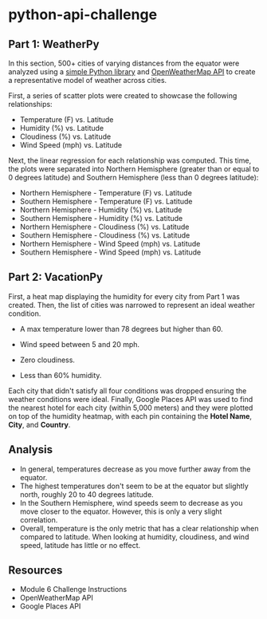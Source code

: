 # python-api-challenge

## Part 1: WeatherPy

In this section, 500+ cities of varying distances from the equator were analyzed using a [simple Python library](https://pypi.python.org/pypi/citipy) and [OpenWeatherMap API](https://openweathermap.org/api) to create a representative model of weather across cities.

First, a series of scatter plots were created to showcase the following relationships:

* Temperature (F) vs. Latitude
* Humidity (%) vs. Latitude
* Cloudiness (%) vs. Latitude
* Wind Speed (mph) vs. Latitude

Next, the linear regression for each relationship was computed. This time, the plots were separated into Northern Hemisphere (greater than or equal to 0 degrees latitude) and Southern Hemisphere (less than 0 degrees latitude):

* Northern Hemisphere - Temperature (F) vs. Latitude
* Southern Hemisphere - Temperature (F) vs. Latitude
* Northern Hemisphere - Humidity (%) vs. Latitude
* Southern Hemisphere - Humidity (%) vs. Latitude
* Northern Hemisphere - Cloudiness (%) vs. Latitude
* Southern Hemisphere - Cloudiness (%) vs. Latitude
* Northern Hemisphere - Wind Speed (mph) vs. Latitude
* Southern Hemisphere - Wind Speed (mph) vs. Latitude


## Part 2: VacationPy

First, a heat map displaying the humidity for every city from Part 1 was created. Then, the list of cities was narrowed to represent an ideal weather condition. 

  * A max temperature lower than 78 degrees but higher than 60.

  * Wind speed between 5 and 20 mph.

  * Zero cloudiness.

  * Less than 60% humidity.

  Each city that didn't satisfy all four conditions was dropped ensuring the weather conditions were ideal. Finally, Google Places API was used to find the nearest hotel for each city (within 5,000 meters) and they were plotted on top of the humidity heatmap, with each pin containing the **Hotel Name**, **City**, and **Country**.

## Analysis

* In general, temperatures decrease as you move further away from the equator.
* The highest temperatures don't seem to be at the equator but slightly north, roughly 20 to 40 degrees latitude.
* In the Southern Hemisphere, wind speeds seem to decrease as you move closer to the equator. However, this is only a very slight correlation.
* Overall, temperature is the only metric that has a clear relationship when compared to latitude. When looking at humidity, cloudiness, and wind speed, latitude has little or no effect.

## Resources

* Module 6 Challenge Instructions
* OpenWeatherMap API
* Google Places API

